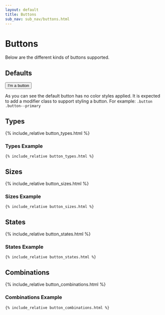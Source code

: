 ```yaml
---
layout: default
title: Buttons
sub_nav: sub_nav/buttons.html
---
```

<h1 class="heading heading--large">Buttons</h1>
<p>Below are the different kinds of buttons supported.</p>

<h2 class="heading" id="button-defaults">Defaults</h2>
<button class="button button--default">I'm a button</button>

<p>
As you can see the default button has no color styles
applied. It is expected to add a modifier class to support
styling a button. For example: <code>.button .button--primary</code>
</p>

<h2 class="heading" id="button-types">Types</h2>

{% include_relative button_types.html %}

<h3 class="heading heading--small">Types Example</h3>
<pre><code class="js-code-sample">{% include_relative button_types.html %}</code></pre>


<h2 class="heading" id="button-sizes">Sizes</h2>

{% include_relative button_sizes.html %}

<h3 class="heading heading--small">Sizes Example</h3>
<pre><code class="js-code-sample">{% include_relative button_sizes.html %}</code></pre>


<h2 class="heading" id="button-states">States</h2>

{% include_relative button_states.html %}

<h3 class="heading heading--small">States Example</h3>
<pre><code class="js-code-sample">{% include_relative button_states.html %}</code></pre>


<h2 class="heading" id="button-combinations">Combinations</h2>

{% include_relative button_combinations.html %}

<h3 class="heading heading--small">Combinations Example</h3>
<pre><code class="js-code-sample">{% include_relative button_combinations.html %}</code></pre>
